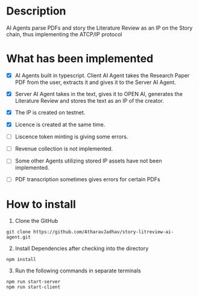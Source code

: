 # Description

AI Agents parse PDFs and story the Literature Review as an IP on the Story chain, thus implementing the ATCP/IP protocol

# What has been implemented

- [x] AI Agents built in typescript. Client AI Agent takes the Research Paper PDF from the user, extracts it and gives it to the Server AI Agent.

- [x] Server AI Agent takes in the text, gives it to OPEN AI, generates the Literature Review and stores the text as an IP of the creator.

- [x] The IP is created on testnet.

- [x] Licence is created at the same time.

- [ ] Liscence token minting is giving some errors.

- [ ] Revenue collection is not implemented.

- [ ] Some other Agents utilizing stored IP assets have not been implemented.

- [ ] PDF transcription sometimes gives errors for certain PDFs

# How to install

1) Clone the GitHub
```
git clone https://github.com/AtharavJadhav/story-litreview-ai-agent.git
```
2) Install Dependencies after checking into the directory

```
npm install
```

3) Run the following commands in separate terminals

```
npm run start-server
npm run start-client
```
